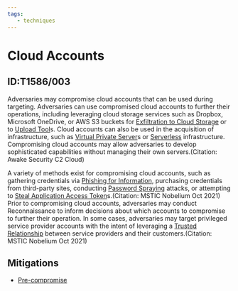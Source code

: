 ```yaml
---
tags:
   - techniques
---
```

# Cloud Accounts
## ID:T1586/003
Adversaries may compromise cloud accounts that can be used during targeting. Adversaries can use compromised cloud accounts to further their operations, including leveraging cloud storage services such as Dropbox, Microsoft OneDrive, or AWS S3 buckets for [Exfiltration to Cloud Storage](/mitre/techniques/T1567/002) or to [Upload Tool](/mitre/techniques/T1608/002)s. Cloud accounts can also be used in the acquisition of infrastructure, such as [Virtual Private Server](/mitre/techniques/T1583/003)s or [Serverless](/mitre/techniques/T1583/007) infrastructure. Compromising cloud accounts may allow adversaries to develop sophisticated capabilities without managing their own servers.(Citation: Awake Security C2 Cloud)

A variety of methods exist for compromising cloud accounts, such as gathering credentials via [Phishing for Information](/mitre/techniques/T1598), purchasing credentials from third-party sites, conducting [Password Spraying](/mitre/techniques/T1110/003) attacks, or attempting to [Steal Application Access Token](/mitre/techniques/T1528)s.(Citation: MSTIC Nobelium Oct 2021) Prior to compromising cloud accounts, adversaries may conduct Reconnaissance to inform decisions about which accounts to compromise to further their operation. In some cases, adversaries may target privileged service provider accounts with the intent of leveraging a [Trusted Relationship](/mitre/techniques/T1199) between service providers and their customers.(Citation: MSTIC Nobelium Oct 2021)
## Mitigations
* [Pre-compromise](/mitre/mitigations/M1056)
